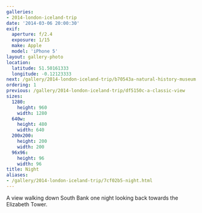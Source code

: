 ```yaml
---
galleries:
- 2014-london-iceland-trip
date: '2014-03-06 20:00:30'
exif:
  aperture: f/2.4
  exposure: 1/15
  make: Apple
  model: 'iPhone 5'
layout: gallery-photo
location:
  latitude: 51.50161333
  longitude: -0.12123333
next: /gallery/2014-london-iceland-trip/b70543a-natural-history-museum
ordering: 1
previous: /gallery/2014-london-iceland-trip/df5150c-a-classic-view
sizes:
  1280:
    height: 960
    width: 1280
  640w:
    height: 480
    width: 640
  200x200:
    height: 200
    width: 200
  96x96:
    height: 96
    width: 96
title: Night
aliases:
- /gallery/2014-london-iceland-trip/7cf02b5-night.html
---
```


A view walking down South Bank one night looking back towards the Elizabeth Tower.
